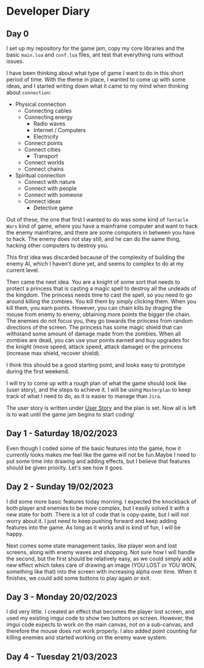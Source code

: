 # Developer Diary


## Day 0

I set up my repository for the game jam, copy my core libraries and the basic `main.lua` and `conf.lua` files, ant test that everything runs without issues.

I have been thinking about what type of game I want to do in this short period of time. With the theme in place, I wanted to come up with some ideas, and I started writing down what it came to my mind when thinking about `connection`:

- Physical connection
  - Connecting cables
  - Connecting energy
    - Radio waves
    - Internet / Computers
    - Electricity
  - Connect points
  - Connect cities
    - Transport
  - Connect worlds
  - Connect chains
- Spiritual connection
  - Connect with nature
  - Connect with people
  - Connect with someone
  - Connect ideas
    - Detective game

Out of these, the one that first I wanted to do was some kind of `Tentacle Wars` kind of game, where you have a mainframe computer and want to hack the enemy mainframe, and there are some computers in between you have to hack. The enemy does not stay still, and he can do the same thing, hacking other computers to destroy you.

This first idea was discarded because of the complexity of building the enemy AI, which I haven't done yet, and seems to complex to do at my current level.

Then came the next idea. You are a knight of some sort that needs to protect a princess that is casting a magic spell to destroy all the undeads of the kingdom. The princess needs time to cast the spell, so you need to go around killing the zombies. You kill them by simply clicking them. When you kill them, you earn points. However, you can chain kills by draging the mouse from enemy to enemy, obtaining more points the bigger the chain. The enemies do not focus you, they go towards the princess from random directions of the screen. The princess has some magic shield that can withstand some amount of damage made from the zombies. When all zombies are dead, you can use your points earned and buy upgrades for the knight (move speed, attack speed, attack damage) or the princess (increase max shield, recover shield).

I think this should be a good starting point, and looks easy to prototype during the first weekend.

I will try to come up with a rough plan of what the game should look like (user story), and the steps to achieve it. I will be using `Masterplan` to keep track of what I need to do, as it is easier to manage than `Jira`.

The user story is written under [User Story](./UserStory.md) and the plan is set. Now all is left is to wait until the game jam begins to start coding!


## Day 1 - Saturday 18/02/2023

Even though I coded some of the basic features into the game, how it currently looks makes me feel like the game will not be fun.Maybe I need to put some time into drawing and adding effects, but I believe that features should be given priority. Let's see how it goes.


## Day 2 - Sunday 19/02/2023

I did some more basic features today morning. I expected the knockback of both player and enemies to be more complex, but I easily solved it with a new state for both. There is a lot of code that is copy-paste, but I will not worry about it. I just need to keep pushing forward and keep adding features into the game. As long as it works and is kind of fun, I will be happy.

Next comes some state management tasks, like player won and lost screens, along with enemy waves and shopping. Not sure how I will handle the second, but the first should be relatively easy, as we could simply add a new effect which takes care of drawing an image (YOU LOST or YOU WON, something like that) into the screen with increasing alpha over time. When it finishes, we could add some buttons to play again or exit.


## Day 3 - Monday 20/02/2023

I did very little. I created an effect that becomes the player lost screen, and used my existing imgui code to show two buttons on screen. However, the imgui code expects to work on the main canvas, not on a sub-canvas, and therefore the mouse does not work properly. I also added point counting for killing enemies and started working on the enemy wave system.


## Day 4 - Tuesday 21/03/2023